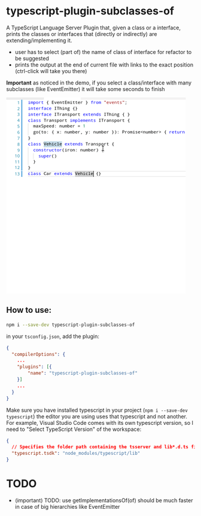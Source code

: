 

# typescript-plugin-subclasses-of

A TypeScript Language Server Plugin that, given a class or a interface, prints the classes or interfaces that (directly or indirectly) are extending/implementing it. 

 * user has to select (part of) the name of class of interface for refactor to be suggested
 * prints the output at the end of current file with links to the exact position (ctrl-click will take you there)

**Important** as noticed in the demo, if you select a class/interface with many subclasses (like EventEmitter) it will take some seconds to finish

![subclasses-of screencast WIP](doc-assets/screencast.gif)

## How to use: 

```sh
npm i --save-dev typescript-plugin-subclasses-of
```

in your `tsconfig.json`, add the plugin: 

```json
{
  "compilerOptions": {
    ...
    "plugins": [{
        "name": "typescript-plugin-subclasses-of"
    }]
    ...
  }
}
```

Make sure you have installed typescript in your project (`npm i --save-dev typescript`) the editor you are using uses that typescript and not another. For example, Visual Studio Code comes with its own typescript version, so I need to "Select TypeScript Version" of the workspace: 
```json
{
  // Specifies the folder path containing the tsserver and lib*.d.ts files to use.
  "typescript.tsdk": "node_modules/typescript/lib"
}
```

# TODO

 * (important) TODO: use getImplementationsOf(of) should be much faster in case of big hierarchies like EventEmitter